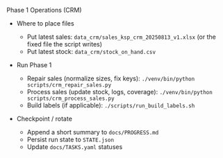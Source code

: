 Phase 1 Operations (CRM)

- Where to place files
  - Put latest sales: `data_crm/sales_ksp_crm_20250813_v1.xlsx` (or the fixed file the script writes)
  - Put latest stock: `data_crm/stock_on_hand.csv`

- Run Phase 1
  - Repair sales (normalize sizes, fix keys):
    `./venv/bin/python scripts/crm_repair_sales.py`
  - Process sales (update stock, logs, coverage):
    `./venv/bin/python scripts/crm_process_sales.py`
  - Build labels (if applicable):
    `./scripts/run_build_labels.sh`

- Checkpoint / rotate
  - Append a short summary to `docs/PROGRESS.md`
  - Persist run state to `STATE.json`
  - Update `docs/TASKS.yaml` statuses

